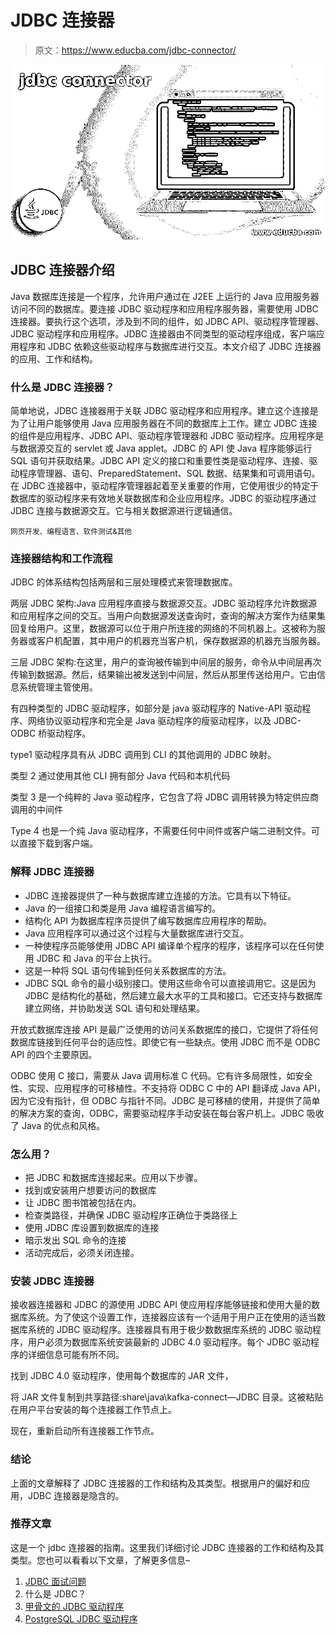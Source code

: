 # JDBC 连接器

> 原文：<https://www.educba.com/jdbc-connector/>

![jdbc connector](img/a615c61ab166d226eb1a83e421283079.png)



## JDBC 连接器介绍

Java 数据库连接是一个程序，允许用户通过在 J2EE 上运行的 Java 应用服务器访问不同的数据库。要连接 JDBC 驱动程序和应用程序服务器，需要使用 JDBC 连接器。要执行这个选项，涉及到不同的组件，如 JDBC API、驱动程序管理器、JDBC 驱动程序和应用程序。JDBC 连接器由不同类型的驱动程序组成，客户端应用程序和 JDBC 依赖这些驱动程序与数据库进行交互。本文介绍了 JDBC 连接器的应用、工作和结构。

### 什么是 JDBC 连接器？

简单地说，JDBC 连接器用于关联 JDBC 驱动程序和应用程序。建立这个连接是为了让用户能够使用 Java 应用服务器在不同的数据库上工作。建立 JDBC 连接的组件是应用程序、JDBC API、驱动程序管理器和 JDBC 驱动程序。应用程序是与数据源交互的 servlet 或 Java applet。JDBC 的 API 使 Java 程序能够运行 SQL 语句并获取结果。JDBC API 定义的接口和重要性类是驱动程序、连接、驱动程序管理器、语句、PreparedStatement、SQL 数据、结果集和可调用语句。在 JDBC 连接器中，驱动程序管理器起着至关重要的作用，它使用很少的特定于数据库的驱动程序来有效地关联数据库和企业应用程序。JDBC 的驱动程序通过 JDBC 连接与数据源交互。它与相关数据源进行逻辑通信。

<small>网页开发、编程语言、软件测试&其他</small>

### 连接器结构和工作流程

JDBC 的体系结构包括两层和三层处理模式来管理数据库。

两层 JDBC 架构:Java 应用程序直接与数据源交互。JDBC 驱动程序允许数据源和应用程序之间的交互。当用户向数据源发送查询时，查询的解决方案作为结果集回复给用户。这里，数据源可以位于用户所连接的网络的不同机器上。这被称为服务器或客户机配置，其中用户的机器充当客户机，保存数据源的机器充当服务器。

三层 JDBC 架构:在这里，用户的查询被传输到中间层的服务，命令从中间层再次传输到数据源。然后，结果输出被发送到中间层，然后从那里传送给用户。它由信息系统管理主管使用。

有四种类型的 JDBC 驱动程序，如部分是 java 驱动程序的 Native-API 驱动程序、网络协议驱动程序和完全是 Java 驱动程序的瘦驱动程序，以及 JDBC-ODBC 桥驱动程序。

type1 驱动程序具有从 JDBC 调用到 CLI 的其他调用的 JDBC 映射。

类型 2 通过使用其他 CLI 拥有部分 Java 代码和本机代码

类型 3 是一个纯粹的 Java 驱动程序，它包含了将 JDBC 调用转换为特定供应商调用的中间件

Type 4 也是一个纯 Java 驱动程序，不需要任何中间件或客户端二进制文件。可以直接下载到客户端。

### 解释 JDBC 连接器

*   JDBC 连接器提供了一种与数据库建立连接的方法。它具有以下特征。
*   Java 的一组接口和类是用 Java 编程语言编写的。
*   结构化 API 为数据库程序员提供了编写数据库应用程序的帮助。
*   Java 应用程序可以通过这个过程与大量数据库进行交互。
*   一种使程序员能够使用 JDBC API 编译单个程序的程序，该程序可以在任何使用 JDBC 和 Java 的平台上执行。
*   这是一种将 SQL 语句传输到任何关系数据库的方法。
*   JDBC SQL 命令的最小级别接口。使用这些命令可以直接调用它。这是因为 JDBC 是结构化的基础，然后建立最大水平的工具和接口。它还支持与数据库建立网络，并协助发送 SQL 语句和处理结果。

开放式数据库连接 API 是最广泛使用的访问关系数据库的接口，它提供了将任何数据库链接到任何平台的适应性。即使它有一些缺点。使用 JDBC 而不是 ODBC API 的四个主要原因。

ODBC 使用 C 接口，需要从 Java 调用标准 C 代码。它有许多局限性，如安全性、实现、应用程序的可移植性。不支持将 ODBC C 中的 API 翻译成 Java API，因为它没有指针，但 ODBC 与指针不同。JDBC 是可移植的使用，并提供了简单的解决方案的查询，ODBC，需要驱动程序手动安装在每台客户机上。JDBC 吸收了 Java 的优点和风格。

### 怎么用？

*   把 JDBC 和数据库连接起来。应用以下步骤。
*   找到或安装用户想要访问的数据库
*   让 JDBC 图书馆被包括在内。
*   检查类路径，并确保 JDBC 驱动程序正确位于类路径上
*   使用 JDBC 库设置到数据库的连接
*   暗示发出 SQL 命令的连接
*   活动完成后，必须关闭连接。

### 安装 JDBC 连接器

接收器连接器和 JDBC 的源使用 JDBC API 使应用程序能够链接和使用大量的数据库系统。为了使这个设置工作，连接器应该有一个适用于用户正在使用的适当数据库系统的 JDBC 驱动程序。连接器具有用于极少数数据库系统的 JDBC 驱动程序，用户必须为数据库系统安装最新的 JDBC 4.0 驱动程序。每个 JDBC 驱动程序的详细信息可能有所不同。

找到 JDBC 4.0 驱动程序，使用每个数据库的 JAR 文件，

将 JAR 文件复制到共享路径:share\java\kafka-connect—JDBC 目录。这被粘贴在用户平台安装的每个连接器工作节点上。

现在，重新启动所有连接器工作节点。

### 结论

上面的文章解释了 JDBC 连接器的工作和结构及其类型。根据用户的偏好和应用，JDBC 连接器是隐含的。

### 推荐文章

这是一个 jdbc 连接器的指南。这里我们详细讨论 JDBC 连接器的工作和结构及其类型。您也可以看看以下文章，了解更多信息–

1.  [JDBC 面试问题](https://www.educba.com/jdbc-interview-questions/)
2.  什么是 JDBC？
3.  [甲骨文的 JDBC 驱动程序](https://www.educba.com/jdbc-driver-for-oracle/)
4.  [PostgreSQL JDBC 驱动程序](https://www.educba.com/postgresql-jdbc-driver/)





